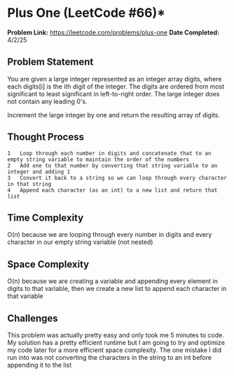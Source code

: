# Plus One (LeetCode #66)*
**Problem Link:** https://leetcode.com/problems/plus-one
**Date Completed:** 4/2/25

## Problem Statement
You are given a large integer represented as an integer array digits, where each digits[i] is the ith digit of the integer. The digits are ordered from most significant to least significant in left-to-right order. The large integer does not contain any leading 0's.

Increment the large integer by one and return the resulting array of digits.

## Thought Process
	1	Loop through each number in digits and concatenate that to an empty string variable to maintain the order of the numbers
	2	Add one to that number by converting that string variable to an integer and adding 1
	3	Convert it back to a string so we can loop through every character in that string
	4	Append each character (as an int) to a new list and return that list

## Time Complexity
O(n) because we are looping through every number in digits and every character in our empty string variable (not nested)

## Space Complexity
O(n) because we are creating a variable and appending every element in digits to that variable, then we create a new list to append each character in that variable

## Challenges
This problem was actually pretty easy and only took me 5 minutes to code. My solution has a pretty efficient runtime but I am going to try and optimize my code later for a more efficient space complexity. The one mistake I did run into was not converting the characters in the string to an int before appending it to the list
